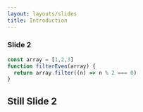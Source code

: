 ```yaml
---
layout: layouts/slides
title: Introduction
---
```



<section>

<section>

# Slide 2

```js {data-line-numbers}
const array = [1,2,3]
function filterEven(array) {
  return array.filter((n) => n % 2 === 0)
}
```

</section>

<section>

## Still Slide 2

</section>

</section>
